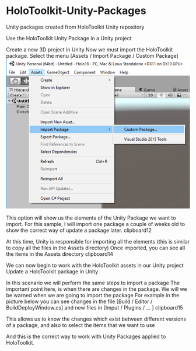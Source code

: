 # HoloToolkit-Unity-Packages
Unity packages created from HoloToolkit Unity repository

Use the HoloToolkit Unity Package in a Unity project

Create a new 3D project in Unity
Now we must import the HoloToolkit package. Select the menu [Assets / Import Package / Custom Package]
![Images/clipboard11](Images/clipboard11.png)

This option will show us the elements of the Unity Package we want to import. For this sample, I will import one package a couple of weeks old to show the correct way of update a package later.
clipboard12

At this time, Unity is responsible for importing all the elements (this is similar to copy all the files in the Assets directory)
Once imported, you can see all the items in the Assets directory
clipboard14

We can now begin to work with the HoloToolkit assets in our Unity project
Update a HoloToolkit package in Unity

In this scenario we will perform the same steps to import a package
The important point here, is when there are changes in the package. We will we be warned when we are going to import the package
For example in the picture below you can see changes in the file [Build / Editor / BuildDeployWindow.cs] and new files in [Imput / Plugins / … ]
clipboard15

This allows us to know the changes which exist between different versions of a package, and also to select the items that we want to use
 

And this is the correct way to work with Unity Packages applied to HoloToolkit.
